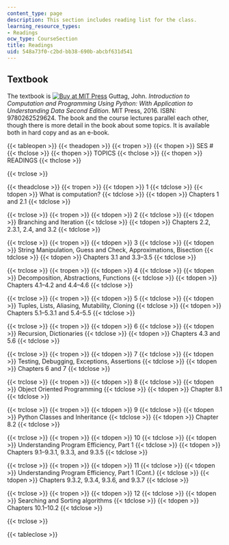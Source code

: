 ```yaml
---
content_type: page
description: This section includes reading list for the class.
learning_resource_types:
- Readings
ocw_type: CourseSection
title: Readings
uid: 548a73f0-c2bd-bb38-690b-abcbf631d541
---
```


Textbook
--------

The textbook is [![Buy at MIT Press](/images/mp_logo.gif)](https://mitpress.mit.edu/9780262529624) Guttag, John. _Introduction to Computation and Programming Using Python: With Application to Understanding Data Second Edition_. MIT Press, 2016. ISBN: 9780262529624. The book and the course lectures parallel each other, though there is more detail in the book about some topics. It is available both in hard copy and as an e-book.

{{< tableopen >}}
{{< theadopen >}}
{{< tropen >}}
{{< thopen >}}
SES #
{{< thclose >}}
{{< thopen >}}
TOPICS
{{< thclose >}}
{{< thopen >}}
READINGS
{{< thclose >}}

{{< trclose >}}

{{< theadclose >}}
{{< tropen >}}
{{< tdopen >}}
1
{{< tdclose >}}
{{< tdopen >}}
What is computation?
{{< tdclose >}}
{{< tdopen >}}
Chapters 1 and 2.1
{{< tdclose >}}

{{< trclose >}}
{{< tropen >}}
{{< tdopen >}}
2
{{< tdclose >}}
{{< tdopen >}}
Branching and Iteration
{{< tdclose >}}
{{< tdopen >}}
Chapters 2.2, 2.3.1, 2.4, and 3.2
{{< tdclose >}}

{{< trclose >}}
{{< tropen >}}
{{< tdopen >}}
3
{{< tdclose >}}
{{< tdopen >}}
String Manipulation, Guess and Check, Approximations, Bisection
{{< tdclose >}}
{{< tdopen >}}
Chapters 3.1 and 3.3–3.5
{{< tdclose >}}

{{< trclose >}}
{{< tropen >}}
{{< tdopen >}}
4
{{< tdclose >}}
{{< tdopen >}}
Decomposition, Abstractions, Functions
{{< tdclose >}}
{{< tdopen >}}
Chapters 4.1–4.2 and 4.4–4.6
{{< tdclose >}}

{{< trclose >}}
{{< tropen >}}
{{< tdopen >}}
5
{{< tdclose >}}
{{< tdopen >}}
Tuples, Lists, Aliasing, Mutability, Cloning
{{< tdclose >}}
{{< tdopen >}}
Chapters 5.1–5.3.1 and 5.4–5.5
{{< tdclose >}}

{{< trclose >}}
{{< tropen >}}
{{< tdopen >}}
6
{{< tdclose >}}
{{< tdopen >}}
Recursion, Dictionaries
{{< tdclose >}}
{{< tdopen >}}
Chapters 4.3 and 5.6
{{< tdclose >}}

{{< trclose >}}
{{< tropen >}}
{{< tdopen >}}
7
{{< tdclose >}}
{{< tdopen >}}
Testing, Debugging, Exceptions, Assertions
{{< tdclose >}}
{{< tdopen >}}
Chapters 6 and 7
{{< tdclose >}}

{{< trclose >}}
{{< tropen >}}
{{< tdopen >}}
8
{{< tdclose >}}
{{< tdopen >}}
Object Oriented Programming
{{< tdclose >}}
{{< tdopen >}}
Chapter 8.1
{{< tdclose >}}

{{< trclose >}}
{{< tropen >}}
{{< tdopen >}}
9
{{< tdclose >}}
{{< tdopen >}}
Python Classes and Inheritance
{{< tdclose >}}
{{< tdopen >}}
Chapter 8.2
{{< tdclose >}}

{{< trclose >}}
{{< tropen >}}
{{< tdopen >}}
10
{{< tdclose >}}
{{< tdopen >}}
Understanding Program Efficiency, Part 1
{{< tdclose >}}
{{< tdopen >}}
Chapters 9.1–9.3.1, 9.3.3, and 9.3.5
{{< tdclose >}}

{{< trclose >}}
{{< tropen >}}
{{< tdopen >}}
11
{{< tdclose >}}
{{< tdopen >}}
Understanding Program Efficiency, Part 1 (Cont.)
{{< tdclose >}}
{{< tdopen >}}
Chapters 9.3.2, 9.3.4, 9.3.6, and 9.3.7
{{< tdclose >}}

{{< trclose >}}
{{< tropen >}}
{{< tdopen >}}
12
{{< tdclose >}}
{{< tdopen >}}
Searching and Sorting algorithms
{{< tdclose >}}
{{< tdopen >}}
Chapters 10.1–10.2
{{< tdclose >}}

{{< trclose >}}

{{< tableclose >}}